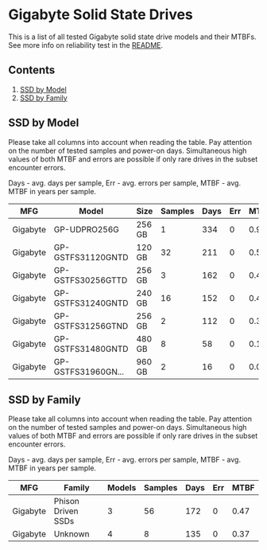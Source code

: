 Gigabyte Solid State Drives
===========================

This is a list of all tested Gigabyte solid state drive models and their MTBFs. See
more info on reliability test in the [README](https://github.com/linuxhw/SMART).

Contents
--------

1. [ SSD by Model  ](#ssd-by-model)
2. [ SSD by Family ](#ssd-by-family)

SSD by Model
------------

Please take all columns into account when reading the table. Pay attention on the
number of tested samples and power-on days. Simultaneous high values of both MTBF
and errors are possible if only rare drives in the subset encounter errors.

Days - avg. days per sample,
Err  - avg. errors per sample,
MTBF - avg. MTBF in years per sample.

| MFG       | Model              | Size   | Samples | Days  | Err   | MTBF |
|-----------|--------------------|--------|---------|-------|-------|------|
| Gigabyte  | GP-UDPRO256G       | 256 GB | 1       | 334   | 0     | 0.92   |
| Gigabyte  | GP-GSTFS31120GNTD  | 120 GB | 32      | 211   | 0     | 0.58   |
| Gigabyte  | GP-GSTFS30256GTTD  | 256 GB | 3       | 162   | 0     | 0.44   |
| Gigabyte  | GP-GSTFS31240GNTD  | 240 GB | 16      | 152   | 0     | 0.42   |
| Gigabyte  | GP-GSTFS31256GTND  | 256 GB | 2       | 112   | 0     | 0.31   |
| Gigabyte  | GP-GSTFS31480GNTD  | 480 GB | 8       | 58    | 0     | 0.16   |
| Gigabyte  | GP-GSTFS31960GN... | 960 GB | 2       | 16    | 0     | 0.05   |

SSD by Family
-------------

Please take all columns into account when reading the table. Pay attention on the
number of tested samples and power-on days. Simultaneous high values of both MTBF
and errors are possible if only rare drives in the subset encounter errors.

Days - avg. days per sample,
Err  - avg. errors per sample,
MTBF - avg. MTBF in years per sample.

| MFG       | Family                 | Models | Samples | Days  | Err   | MTBF |
|-----------|------------------------|--------|---------|-------|-------|------|
| Gigabyte  | Phison Driven SSDs     | 3      | 56      | 172   | 0     | 0.47   |
| Gigabyte  | Unknown                | 4      | 8       | 135   | 0     | 0.37   |
